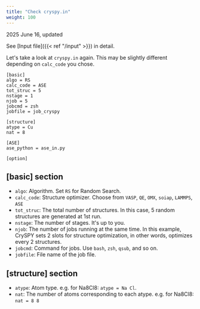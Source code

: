 ```yaml
---
title: "Check cryspy.in"
weight: 100
---
```


2025 June 16, updated

See [Input file]({{< ref "/input" >}}) in detail.

Let's take a look at `cryspy.in` again.
This may be slightly different depending on `calc_code` you chose.
```
[basic]
algo = RS
calc_code = ASE
tot_struc = 5
nstage = 1
njob = 5
jobcmd = zsh
jobfile = job_cryspy

[structure]
atype = Cu
nat = 8

[ASE]
ase_python = ase_in.py

[option]
```


## [basic] section

- `algo`: Algorithm. Set `RS` for Random Search.
- `calc_code`: Structure optimizer. Choose from `VASP`, `QE`, `OMX`, `soiap`, `LAMMPS`, `ASE`
- `tot_struc`: The total number of structures. In this case, 5 random structures are generated at 1st run.
- `nstage`: The number of stages. It's up to you.
- `njob`: The number of jobs running at the same time. In this example, CrySPY sets 2 slots for structure optimization, in other words, optimizes every 2 structures.
- `jobcmd`: Command for jobs. Use `bash`, `zsh`, `qsub`, and so on.
- `jobfile`: File name of the job file.


## [structure] section
- `atype`: Atom type. e.g. for Na8Cl8: `atype = Na Cl`.
- `nat`: The number of atoms corresponding to each atype. e.g. for Na8Cl8: `nat = 8 8`
